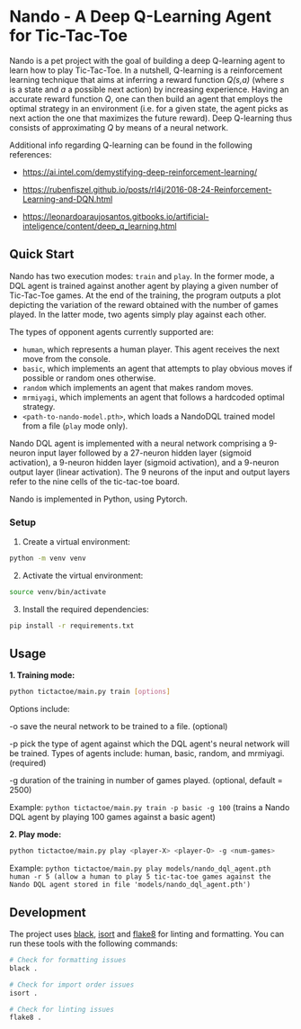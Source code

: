 # Nando - A Deep Q-Learning Agent for Tic-Tac-Toe

Nando is a pet project with the goal of building a deep Q-learning agent to learn how to play Tic-Tac-Toe. In a nutshell, Q-learning is a reinforcement learning technique that aims at inferring a reward function _Q(s,a)_ (where _s_ is a state and _a_ a possible next action) by increasing experience. Having an accurate reward function _Q_, one can then build an agent that employs the optimal strategy in an environment (i.e. for a given state, the agent picks as next action the one that maximizes the future reward). Deep Q-learning thus consists of approximating _Q_ by means of a neural network.

Additional info regarding Q-learning can be found in the following references:

* https://ai.intel.com/demystifying-deep-reinforcement-learning/

* https://rubenfiszel.github.io/posts/rl4j/2016-08-24-Reinforcement-Learning-and-DQN.html

* https://leonardoaraujosantos.gitbooks.io/artificial-inteligence/content/deep_q_learning.html


## Quick Start

Nando has two execution modes: `train` and `play`. In the former mode, a DQL agent is trained against another agent by playing a given number of Tic-Tac-Toe games. At the end of the training, the program outputs a plot depicting the variation of the reward obtained with the number of games played. In the latter mode, two agents simply play against each other. 

The types of opponent agents currently supported are:
- `human`, which represents a human player. This agent receives the next move from the console.
- `basic`, which implements an agent that attempts to play obvious moves if possible or random ones otherwise.
- `random` which implements an agent that makes random moves.
- `mrmiyagi`, which implements an agent that follows a hardcoded optimal strategy.
- `<path-to-nando-model.pth>`, which loads a NandoDQL trained model from a file (`play` mode only).

Nando DQL agent is implemented with a neural network comprising a 9-neuron input layer followed by a 27-neuron hidden layer (sigmoid activation), a 9-neuron hidden layer (sigmoid activation), and a 9-neuron output layer (linear activation). The 9 neurons of the input and output layers refer to the nine cells of the tic-tac-toe board. 

Nando is implemented in Python, using Pytorch.


### Setup

1. Create a virtual environment:
```bash
python -m venv venv
```

2. Activate the virtual environment:
```bash
source venv/bin/activate
```

3. Install the required dependencies:
```bash
pip install -r requirements.txt
```

## Usage

**1. Training mode:**

```bash
python tictactoe/main.py train [options]
```

Options include:

-o <path-output-file> save the neural network to be trained to a file. (optional)

-p <opponent> pick the type of agent against which the DQL agent's neural network will be trained. Types of agents include: human, basic, random, and mrmiyagi. (required)

-g <num-games> duration of the training in number of games played. (optional, default = 2500)

Example: `python tictactoe/main.py train -p basic -g 100` (trains a Nando DQL agent by playing 100 games against a basic agent)

**2. Play mode:**

```bash
python tictactoe/main.py play <player-X> <player-O> -g <num-games>
```
Example: `python tictactoe/main.py play models/nando_dql_agent.pth human -r 5 (allow a human to play 5 tic-tac-toe games against the Nando DQL agent stored in file 'models/nando_dql_agent.pth')`

## Development

The project uses [black](https://github.com/psf/black), [isort](https://github.com/timothycrosley/isort) and [flake8](https://flake8.pycqa.org/en/latest/) for linting and formatting. You can run these tools with the following commands:

```bash
# Check for formatting issues
black .

# Check for import order issues
isort .

# Check for linting issues
flake8 .
```